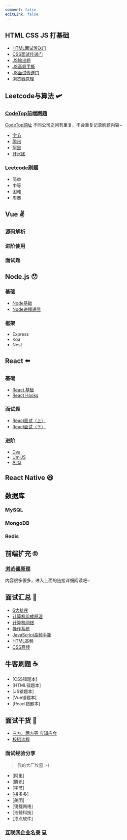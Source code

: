 ```yaml
---
comment: false
editLink: false
---
```


## HTML CSS JS 打基础

- [HTML面试传送门](/HTML/HTML.html)
- [CSS面试传送门](/CSS/interview/CSS.html)
- [JS输出题](/JavaScript/interview/output.html)
- [JS高频手撕](/JavaScript/interview/writing.html)
- [JS面试传送门](/JavaScript/interview/)
- [浏览器原理](/browser-working/interview/)

## Leetcode与算法 :small_airplane:

### [CodeTop前端刷题](/codeTop/ks.html)

[CodeTop网址](https://codetop.cc/home) 不同公司之间有重复，不会重复记录刷题内容~

- [字节](/leetcode/codeTop/byteDance.html)
- [腾讯](/leetcode/codeTop/Tencent.html)
- [阿里](/leetcode/codeTop/Tencent.html)
- [开水团](/leetcode/codeTop/meituan.html)

### Leetcode刷题

- 简单
- 中等
- 困难
- 周赛

## Vue :v:

### 源码解析

### 进阶使用

### 面试题

## Node.js :hushed:

### 基础

- [Node基础](/Node/01.html)
- [Node进程通信](/Node/Node.html)

### 框架

- Express
- Koa
- Nest

## React :arrow_left:

### 基础
- [React 基础](/React/basic.html)
- [React Hooks](/React/Hooks/basic.html)

### 面试题
- [React面试（上）](/React/interview/part1.html)
- [React面试（下）](/React/interview/part2.html)

### 进阶
- [Dva]()
- [UmiJS]()
- [Alita]()

## React Native :satisfied:



## 数据库



### MySQL



### MongoDB



### Redis



## 前端扩充 :roll_eyes:

### [浏览器原理](/browser-working/L1.html)
内容很多很多，进入上面的链接详细阅读吧~

## 面试汇总 :baby_bottle:

- [6大排序](/interview/6sort.html)
- [计算机组成原理](/interview/CO.html)
- [计算机网络](/interview/JavaScript.html)
- [操作系统](/interview/OS.html)
- [JavaScript高频手撕](/interview/JavaScript.html)
- [HTML高频](/interview/HTML.html)
- [CSS高频](/interview/CSS.html)

## 牛客刷题 :coffee:
- [CSS错题本]
- [HTML错题本]
- [JS错题本]
- [Vue错题本]
- [React错题本]

## 面试干货 :school:
- [三方、两方等 应知应会](/campusRec/need.html)
- [校招流程]()
### 面试经验分享
> 我的大厂坟墓 :-(

- [阿里]
- [腾讯]
- [字节]
- [拼多多]
- [美团]
- [锐捷网络]
- [浩鲸科技]
- [顶点软件]

### [互联网企业名录](/campusRec/company.html) :computer:
